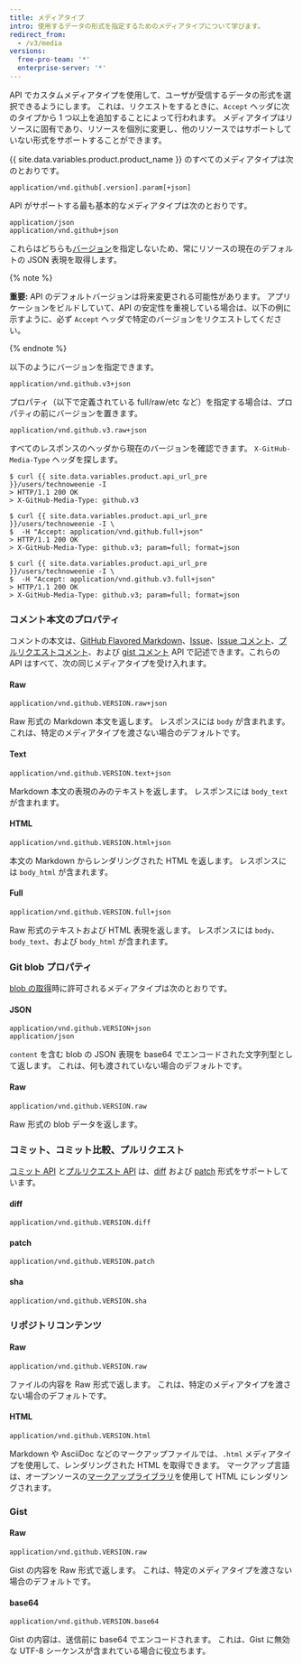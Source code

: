 ```yaml
---
title: メディアタイプ
intro: 使用するデータの形式を指定するためのメディアタイプについて学びます。
redirect_from:
  - /v3/media
versions:
  free-pro-team: '*'
  enterprise-server: '*'
---
```



API でカスタムメディアタイプを使用して、ユーザが受信するデータの形式を選択できるようにします。 これは、リクエストをするときに、`Accept` ヘッダに次のタイプから 1 つ以上を追加することによって行われます。 メディアタイプはリソースに固有であり、リソースを個別に変更し、他のリソースではサポートしていない形式をサポートすることができます。

{{ site.data.variables.product.product_name }} のすべてのメディアタイプは次のとおりです。

    application/vnd.github[.version].param[+json]

API がサポートする最も基本的なメディアタイプは次のとおりです。

    application/json
    application/vnd.github+json

これらはどちらも[バージョン][versions]を指定しないため、常にリソースの現在のデフォルトの JSON 表現を取得します。

{% note %}

**重要:** API のデフォルトバージョンは将来変更される可能性があります。 アプリケーションをビルドしていて、API の安定性を重視している場合は、以下の例に示すように、必ず `Accept` ヘッダで特定のバージョンをリクエストしてください。

{% endnote %}

以下のようにバージョンを指定できます。

    application/vnd.github.v3+json

プロパティ（以下で定義されている full/raw/etc など）を指定する場合は、プロパティの前にバージョンを置きます。

    application/vnd.github.v3.raw+json

すべてのレスポンスのヘッダから現在のバージョンを確認できます。  `X-GitHub-Media-Type` ヘッダを探します。

```shell
$ curl {{ site.data.variables.product.api_url_pre }}/users/technoweenie -I
> HTTP/1.1 200 OK
> X-GitHub-Media-Type: github.v3

$ curl {{ site.data.variables.product.api_url_pre }}/users/technoweenie -I \
$  -H "Accept: application/vnd.github.full+json"
> HTTP/1.1 200 OK
> X-GitHub-Media-Type: github.v3; param=full; format=json

$ curl {{ site.data.variables.product.api_url_pre }}/users/technoweenie -I \
$  -H "Accept: application/vnd.github.v3.full+json"
> HTTP/1.1 200 OK
> X-GitHub-Media-Type: github.v3; param=full; format=json
```

### コメント本文のプロパティ

コメントの本文は、[GitHub Flavored Markdown][gfm]、[Issue](/v3/issues/)、[Issue コメント](/v3/issues/comments/)、[プルリクエストコメント](/v3/pulls/comments/)、および [gist コメント](/v3/gists/comments/) API で記述できます。これらの API はすべて、次の同じメディアタイプを受け入れます。

#### Raw

    application/vnd.github.VERSION.raw+json

Raw 形式の Markdown 本文を返します。 レスポンスには `body` が含まれます。 これは、特定のメディアタイプを渡さない場合のデフォルトです。

#### Text

    application/vnd.github.VERSION.text+json

Markdown 本文の表現のみのテキストを返します。 レスポンスには `body_text` が含まれます。

#### HTML

    application/vnd.github.VERSION.html+json

本文の Markdown からレンダリングされた HTML を返します。 レスポンスには `body_html` が含まれます。

#### Full

    application/vnd.github.VERSION.full+json

Raw 形式のテキストおよび HTML 表現を返します。 レスポンスには `body`、 `body_text`、および `body_html` が含まれます。

### Git blob プロパティ

[blob の取得](/v3/git/blobs/#get-a-blob)時に許可されるメディアタイプは次のとおりです。

#### JSON

    application/vnd.github.VERSION+json
    application/json

`content` を含む blob の JSON 表現を base64 でエンコードされた文字列型として返します。 これは、何も渡されていない場合のデフォルトです。

#### Raw

    application/vnd.github.VERSION.raw

Raw 形式の blob データを返します。

### コミット、コミット比較、プルリクエスト

[コミット API](/v3/repos/commits/) と[プルリクエスト API](/v3/pulls/) は、[diff][git-diff] および [patch][git-patch] 形式をサポートしています。

#### diff

    application/vnd.github.VERSION.diff

#### patch

    application/vnd.github.VERSION.patch

#### sha

    application/vnd.github.VERSION.sha

### リポジトリコンテンツ

#### Raw

    application/vnd.github.VERSION.raw

ファイルの内容を Raw 形式で返します。 これは、特定のメディアタイプを渡さない場合のデフォルトです。

#### HTML

    application/vnd.github.VERSION.html

Markdown や AsciiDoc などのマークアップファイルでは、`.html` メディアタイプを使用して、レンダリングされた HTML を取得できます。 マークアップ言語は、オープンソースの[マークアップライブラリ](https://github.com/github/markup)を使用して HTML にレンダリングされます。

### Gist

#### Raw

    application/vnd.github.VERSION.raw

Gist の内容を Raw 形式で返します。 これは、特定のメディアタイプを渡さない場合のデフォルトです。

#### base64

    application/vnd.github.VERSION.base64

Gist の内容は、送信前に base64 でエンコードされます。 これは、Gist に無効な UTF-8 シーケンスが含まれている場合に役立ちます。

[gfm]: http://github.github.com/github-flavored-markdown/
[git-diff]: http://git-scm.com/docs/git-diff
[git-patch]: http://git-scm.com/docs/git-format-patch
[versions]: /v3/versions
